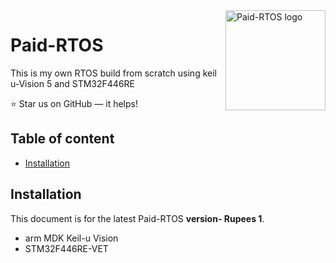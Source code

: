 <a href="https://github.com/balaji303/Paid-RTOS/">
    <img src="https://static.wixstatic.com/media/de9b3a_2ef590e17712477f8ad8a514b9a8d82d~mv2.png/v1/fill/w_274,h_252,al_c,lg_1,q_90/de9b3a_2ef590e17712477f8ad8a514b9a8d82d~mv2.webp" alt="Paid-RTOS logo" title="Paid-RTOS" align="right" height="160" />
</a>

# Paid-RTOS
This is my own RTOS build from scratch using keil u-Vision 5
and STM32F446RE

:star: Star us on GitHub — it helps!


## Table of content

- [Installation](#installation)
 

## Installation

This document is for the latest Paid-RTOS **version- Rupees 1**.

- arm MDK Keil-u Vision
- STM32F446RE-VET
